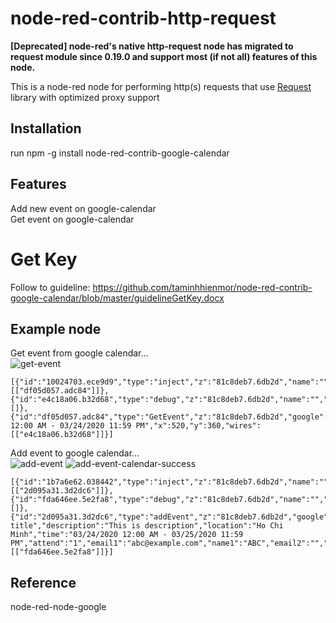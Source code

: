 # node-red-contrib-http-request
**[Deprecated] node-red's native http-request node has migrated to request module since 0.19.0 and support most (if not all) features of this node.**

This is a node-red node for performing http(s) requests that use [Request](https://github.com/request/request) library with optimized proxy support 

## Installation
run npm -g install node-red-contrib-google-calendar

## Features
Add new event on google-calendar<br/>
Get event on google-calendar

# Get Key
Follow to guideline: https://github.com/taminhhienmor/node-red-contrib-google-calendar/blob/master/guidelineGetKey.docx

## Example node

Get event from google calendar...<br>
![get-event](https://cdn.jsdelivr.net/gh/taminhhienmor/node-red-contrib-google-calendar/source/image/getEvent.png)
``` node
[{"id":"10024703.ece9d9","type":"inject","z":"81c8deb7.6db2d","name":"","topic":"","payload":"","payloadType":"date","repeat":"","crontab":"","once":false,"onceDelay":0.1,"x":320,"y":360,"wires":[["df05d057.adc84"]]},{"id":"e4c18a06.b32d68","type":"debug","z":"81c8deb7.6db2d","name":"","active":true,"tosidebar":true,"console":false,"tostatus":false,"complete":"false","x":720,"y":360,"wires":[]},{"id":"df05d057.adc84","type":"GetEvent","z":"81c8deb7.6db2d","google":"","calendarId":"taminhhien.mor.vn@gmail.com","time":"03/24/2020 12:00 AM - 03/24/2020 11:59 PM","x":520,"y":360,"wires":[["e4c18a06.b32d68"]]}]
```

Add event to google calendar...<br>
![add-event](https://cdn.jsdelivr.net/gh/taminhhienmor/node-red-contrib-google-calendar/source/image/addEvent.png)
![add-event-calendar-success](https://cdn.jsdelivr.net/gh/taminhhienmor/node-red-contrib-google-calendar/source/image/getEventSuccess.png)
``` node
[{"id":"1b7a6e62.038442","type":"inject","z":"81c8deb7.6db2d","name":"","topic":"","payload":"","payloadType":"date","repeat":"","crontab":"","once":false,"onceDelay":0.1,"x":200,"y":160,"wires":[["2d095a31.3d2dc6"]]},{"id":"fda646ee.5e2fa8","type":"debug","z":"81c8deb7.6db2d","name":"","active":true,"tosidebar":true,"console":false,"tostatus":false,"complete":"false","x":590,"y":160,"wires":[]},{"id":"2d095a31.3d2dc6","type":"addEvent","z":"81c8deb7.6db2d","google":"","calendarId2":"taminhhien.mor.vn@gmail.com","tittle":"Test title","description":"This is description","location":"Ho Chi Minh","time":"03/24/2020 12:00 AM - 03/25/2020 11:59 PM","attend":"1","email1":"abc@example.com","name1":"ABC","email2":"","name2":"","email3":"","name3":"","email4":"","name4":"","email5":"","name5":"","x":390,"y":160,"wires":[["fda646ee.5e2fa8"]]}]
```

## Reference
node-red-node-google